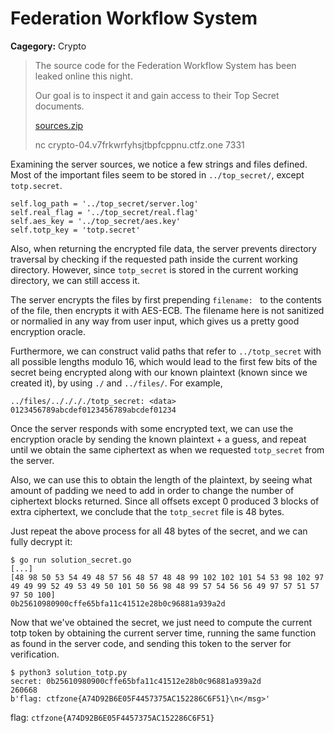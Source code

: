 # Federation Workflow System
**Cagegory:** Crypto
> The source code for the Federation Workflow System has been leaked online this night.
>
> Our goal is to inspect it and gain access to their Top Secret documents.
>
> [sources.zip](https://ctf.bi.zone/files/sources.zip.afa88a0c79b60ae74b4bf7f32659d8c6)
>
> nc crypto-04.v7frkwrfyhsjtbpfcppnu.ctfz.one 7331

Examining the server sources, we notice a few strings and files defined. Most of
the important files seem to be stored in `../top_secret/`, except `totp.secret`.

	self.log_path = '../top_secret/server.log'
	self.real_flag = '../top_secret/real.flag'
	self.aes_key = '../top_secret/aes.key'
	self.totp_key = 'totp.secret'

Also, when returning the encrypted file data, the server prevents directory
traversal  by checking if the requested path inside the current working
directory. However, since `totp_secret` is stored in the current working
directory, we can still access it.

The server encrypts the files by first prepending `filename: ` to the contents
of the file, then encrypts it with AES-ECB. The filename here is not sanitized
or normalied in any way from user input, which gives us a pretty good encryption
oracle.

Furthermore, we can construct valid paths that refer to `../totp_secret` with
all possible lengths modulo 16, which would lead to the first few bits of the
secret being encrypted along with our known plaintext (known since we created
it), by using `./` and `../files/`. For example,

	../files/.././././totp_secret: <data>
	0123456789abcdef0123456789abcdef01234

Once the server responds with some encrypted text, we can use the encryption
oracle by sending the known plaintext + a guess, and repeat until we obtain the
same ciphertext as when we requested `totp_secret` from the server.

Also, we can use this to obtain the length of the plaintext, by seeing what
amount of padding we need to add in order to change the number of ciphertext
blocks returned. Since all offsets except 0 produced 3 blocks of extra
ciphertext, we conclude that the `totp_secret` file is 48 bytes.

Just repeat the above process for all 48 bytes of the secret, and we can fully
decrypt it:

	$ go run solution_secret.go
	[...]
	[48 98 50 53 54 49 48 57 56 48 57 48 48 99 102 102 101 54 53 98 102 97 49 49 99 52 49 53 49 50 101 50 56 98 48 99 57 54 56 56 49 97 57 51 57 97 50 100]
	0b25610980900cffe65bfa11c41512e28b0c96881a939a2d       

Now that we've obtained the secret, we just need to compute the current totp
token by obtaining the current server time, running the same function as found
in the server code, and sending this token to the server for verification.

	$ python3 solution_totp.py 
	secret: 0b25610980900cffe65bfa11c41512e28b0c96881a939a2d
	260668
	b'flag: ctfzone{A74D92B6E05F4457375AC152286C6F51}\n</msg>'

flag: `ctfzone{A74D92B6E05F4457375AC152286C6F51}`
